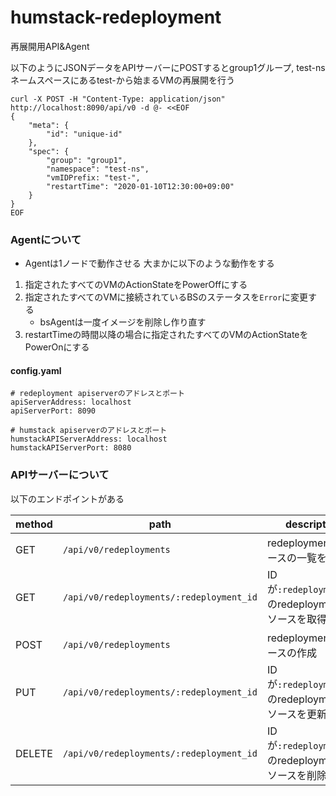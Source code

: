 # humstack-redeployment

再展開用API&Agent

以下のようにJSONデータをAPIサーバーにPOSTするとgroup1グループ, test-nsネームスペースにあるtest-から始まるVMの再展開を行う
```
curl -X POST -H "Content-Type: application/json" http://localhost:8090/api/v0 -d @- <<EOF
{
    "meta": {
        "id": "unique-id"
    },
    "spec": {
        "group": "group1",
        "namespace": "test-ns",
        "vmIDPrefix: "test-",
        "restartTime": "2020-01-10T12:30:00+09:00"
    }
}
EOF
```

### Agentについて
- Agentは1ノードで動作させる
大まかに以下のような動作をする
1. 指定されたすべてのVMのActionStateをPowerOffにする
2. 指定されたすべてのVMに接続されているBSのステータスを`Error`に変更する
    - bsAgentは一度イメージを削除し作り直す
3. restartTimeの時間以降の場合に指定されたすべてのVMのActionStateをPowerOnにする

#### config.yaml
```
# redeployment apiserverのアドレスとポート
apiServerAddress: localhost
apiServerPort: 8090

# humstack apiserverのアドレスとポート
humstackAPIServerAddress: localhost
humstackAPIServerPort: 8080
```

### APIサーバーについて
以下のエンドポイントがある

| method| path | description |
| --- | --- | --- |
| GET | `/api/v0/redeployments` | redeploymentリソースの一覧を取得 |
| GET | `/api/v0/redeployments/:redeployment_id` | IDが`:redeployment_id`のredeploymentリソースを取得 |
| POST | `/api/v0/redeployments` | redeploymentリソースの作成 |
| PUT | `/api/v0/redeployments/:redeployment_id` | IDが`:redeployment_id`のredeploymentリソースを更新 |
| DELETE | `/api/v0/redeployments/:redeployment_id` | IDが`:redeployment_id`のredeploymentリソースを削除